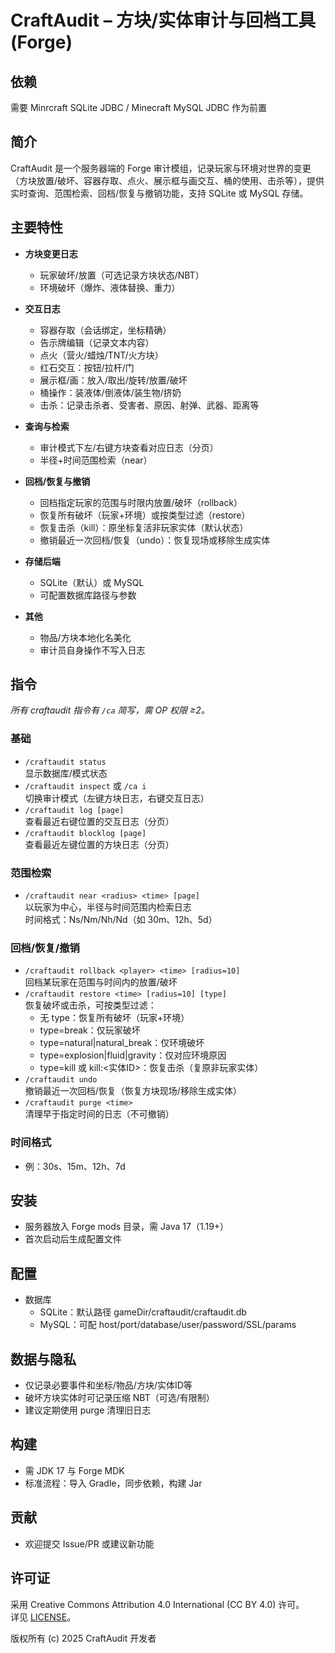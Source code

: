 # CraftAudit – 方块/实体审计与回档工具 (Forge)

## 依赖
需要 Minrcraft SQLite JDBC / Minecraft MySQL JDBC 作为前置

## 简介
CraftAudit 是一个服务器端的 Forge 审计模组，记录玩家与环境对世界的变更（方块放置/破坏、容器存取、点火、展示框与画交互、桶的使用、击杀等），提供实时查询、范围检索、回档/恢复与撤销功能，支持 SQLite 或 MySQL 存储。

## 主要特性
- **方块变更日志**
  - 玩家破坏/放置（可选记录方块状态/NBT）
  - 环境破坏（爆炸、液体替换、重力）

- **交互日志**
  - 容器存取（会话绑定，坐标精确）
  - 告示牌编辑（记录文本内容）
  - 点火（营火/蜡烛/TNT/火方块）
  - 红石交互：按钮/拉杆/门
  - 展示框/画：放入/取出/旋转/放置/破坏
  - 桶操作：装液体/倒液体/装生物/挤奶
  - 击杀：记录击杀者、受害者、原因、射弹、武器、距离等

- **查询与检索**
  - 审计模式下左/右键方块查看对应日志（分页）
  - 半径+时间范围检索（near）

- **回档/恢复与撤销**
  - 回档指定玩家的范围与时限内放置/破坏（rollback）
  - 恢复所有破坏（玩家+环境）或按类型过滤（restore）
  - 恢复击杀（kill）：原坐标复活非玩家实体（默认状态）
  - 撤销最近一次回档/恢复（undo）：恢复现场或移除生成实体

- **存储后端**
  - SQLite（默认）或 MySQL
  - 可配置数据库路径与参数

- **其他**
  - 物品/方块本地化名美化
  - 审计员自身操作不写入日志

## 指令
_所有 craftaudit 指令有 `/ca` 简写，需 OP 权限 ≥2。_

### 基础
- `/craftaudit status`  
  显示数据库/模式状态
- `/craftaudit inspect` 或 `/ca i`  
  切换审计模式（左键方块日志，右键交互日志）
- `/craftaudit log [page]`  
  查看最近右键位置的交互日志（分页）
- `/craftaudit blocklog [page]`  
  查看最近左键位置的方块日志（分页）

### 范围检索
- `/craftaudit near <radius> <time> [page]`  
  以玩家为中心，半径与时间范围内检索日志  
  时间格式：Ns/Nm/Nh/Nd（如 30m、12h、5d）

### 回档/恢复/撤销
- `/craftaudit rollback <player> <time> [radius=10]`  
  回档某玩家在范围与时间内的放置/破坏
- `/craftaudit restore <time> [radius=10] [type]`  
  恢复破坏或击杀，可按类型过滤：
  - 无 type：恢复所有破坏（玩家+环境）
  - type=break：仅玩家破坏
  - type=natural|natural_break：仅环境破坏
  - type=explosion|fluid|gravity：仅对应环境原因
  - type=kill 或 kill:<实体ID>：恢复击杀（复原非玩家实体）
- `/craftaudit undo`  
  撤销最近一次回档/恢复（恢复方块现场/移除生成实体）
- `/craftaudit purge <time>`  
  清理早于指定时间的日志（不可撤销）

### 时间格式
- 例：30s、15m、12h、7d

## 安装
- 服务器放入 Forge mods 目录，需 Java 17（1.19+）
- 首次启动后生成配置文件

## 配置
- 数据库
  - SQLite：默认路径 gameDir/craftaudit/craftaudit.db
  - MySQL：可配 host/port/database/user/password/SSL/params

## 数据与隐私
- 仅记录必要事件和坐标/物品/方块/实体ID等
- 破坏方块实体时可记录压缩 NBT（可选/有限制）
- 建议定期使用 purge 清理旧日志

## 构建
- 需 JDK 17 与 Forge MDK
- 标准流程：导入 Gradle，同步依赖，构建 Jar

## 贡献
- 欢迎提交 Issue/PR 或建议新功能

## 许可证
采用 Creative Commons Attribution 4.0 International (CC BY 4.0) 许可。  
详见 [LICENSE](LICENSE)。

版权所有 (c) 2025 CraftAudit 开发者
